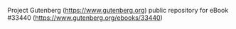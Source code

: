 Project Gutenberg (https://www.gutenberg.org) public repository for eBook #33440 (https://www.gutenberg.org/ebooks/33440)
